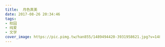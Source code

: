 ```yaml
---
title:  月色真美
date: 2017-08-26 20:34:46
tags:
- 校园
- 纯爱
- 文学
cover_image: https://pic.pimg.tw/han855/1489494420-3931958621.jpg?v=1489494423
---
```

